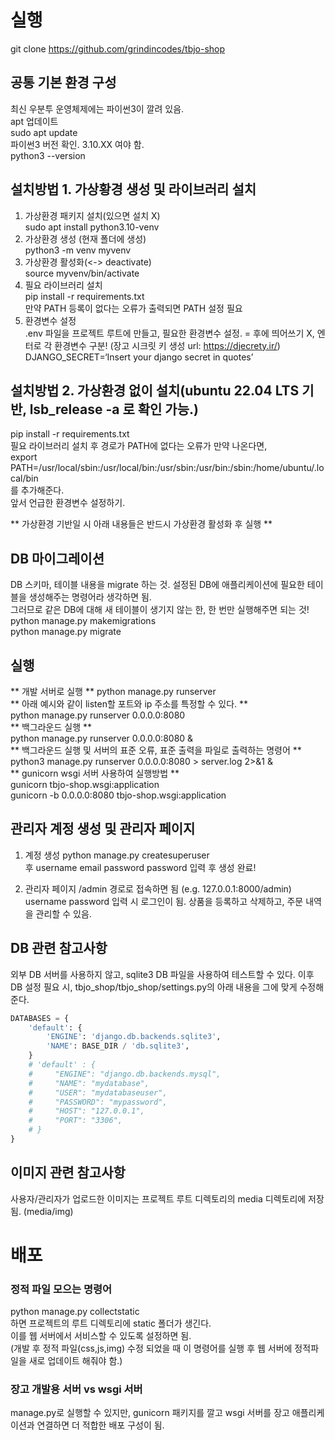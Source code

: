 # 실행
git clone https://github.com/grindincodes/tbjo-shop

## 공통 기본 환경 구성
최신 우분투 운영체제에는 파이썬3이 깔려 있음.  
apt 업데이트  
sudo apt update  
파이썬3 버전 확인. 3.10.XX 여야 함.  
python3 --version  


## 설치방법 1. 가상황경 생성 및 라이브러리 설치 
1. 가상환경 패키지 설치(있으면 설치 X)  
sudo apt install python3.10-venv
2. 가상환경 생성 (현재 폴더에 생성)  
python3 -m venv myvenv
3. 가상환경 활성화(<-> deactivate)  
source myvenv/bin/activate
4. 필요 라이브러리 설치  
pip install -r requirements.txt  
만약 PATH 등록이 없다는 오류가 출력되면 PATH 설정 필요
5. 환경변수 설정  
.env 파일을 프로젝트 루트에 만들고, 필요한 환경변수 설정. = 후에 띄어쓰기 X, 엔터로 각 환경변수 구분!  (장고 시크릿 키 생성 url: https://djecrety.ir/)  
DJANGO_SECRET=‘Insert your django secret in quotes’

## 설치방법 2. 가상환경 없이 설치(ubuntu 22.04 LTS 기반, lsb_release -a 로 확인 가능.)
pip install -r requirements.txt  
필요 라이브러리 설치 후 경로가 PATH에 없다는 오류가 만약 나온다면,  
export PATH=/usr/local/sbin:/usr/local/bin:/usr/sbin:/usr/bin:/sbin:/home/ubuntu/.local/bin  
를 추가해준다.  
앞서 언급한 환경변수 설정하기.  

** 가상환경 기반일 시 아래 내용들은 반드시 가상환경 활성화 후 실행 **  

## DB 마이그레이션
DB 스키마, 테이블 내용을 migrate 하는 것.
설정된 DB에 애플리케이션에 필요한 테이블을 생성해주는 명령어라 생각하면 됨.  
그러므로 같은 DB에 대해 새 테이블이 생기지 않는 한, 한 번만 실행해주면 되는 것!  
python manage.py makemigrations  
python manage.py migrate

## 실행
** 개발 서버로 실행 **
python manage.py runserver  
** 아래 예시와 같이 listen할 포트와 ip 주소를 특정할 수 있다. **  
python manage.py runserver 0.0.0.0:8080  
** 백그라운드 실행 **  
python manage.py runserver 0.0.0.0:8080 &  
** 백그라운드 실행 및 서버의 표준 오류, 표준 출력을 파일로 출력하는 명령어 **  
python3 manage.py runserver 0.0.0.0:8080 > server.log 2>&1 &  
** gunicorn wsgi 서버 사용하여 실행방법 **  
gunicorn tbjo-shop.wsgi:application  
gunicorn -b 0.0.0.0:8080 tbjo-shop.wsgi:application  
## 관리자 계정 생성 및 관리자 페이지  
1. 계정 생성
python manage.py createsuperuser  
후
username
email
password
password
입력 후
생성 완료!

2. 관리자 페이지
/admin 경로로 접속하면 됨 (e.g. 127.0.0.1:8000/admin)
username
password
입력 시 로그인이 됨.
상품을 등록하고 삭제하고, 
주문 내역을 관리할 수 있음.

## DB 관련 참고사항
외부 DB 서버를 사용하지 않고, sqlite3 DB 파일을 사용하여 테스트할 수 있다.
이후 DB 설정 필요 시, tbjo_shop/tbjo_shop/settings.py의 아래 내용을 그에 맞게 수정해준다.
```python
DATABASES = {
    'default': {
        'ENGINE': 'django.db.backends.sqlite3',
        'NAME': BASE_DIR / 'db.sqlite3',
    }
    # 'default' : {
    #     "ENGINE": "django.db.backends.mysql",
    #     "NAME": "mydatabase",
    #     "USER": "mydatabaseuser",
    #     "PASSWORD": "mypassword",
    #     "HOST": "127.0.0.1",
    #     "PORT": "3306",
    # }
}
```
## 이미지 관련 참고사항
사용자/관리자가 업로드한 이미지는 프로젝트 루트 디렉토리의 media 디렉토리에 저장됨. (media/img)

# 배포

### 정적 파일 모으는 명령어  
python manage.py collectstatic  
하면 프로젝트의 루트 디렉토리에 static 폴더가 생긴다.  
이를 웹 서버에서 서비스할 수 있도록 설정하면 됨.  
(개발 후 정적 파일(css,js,img) 수정 되었을 때 이 명령어를 실행 후 웹 서버에 정적파일을 새로 업데이트 해줘야 함.)

### 장고 개발용 서버 vs wsgi 서버
manage.py로 실행할 수 있지만,
gunicorn 패키지를 깔고 wsgi 서버를 장고 애플리케이션과 연결하면 더 적합한 배포 구성이 됨.
